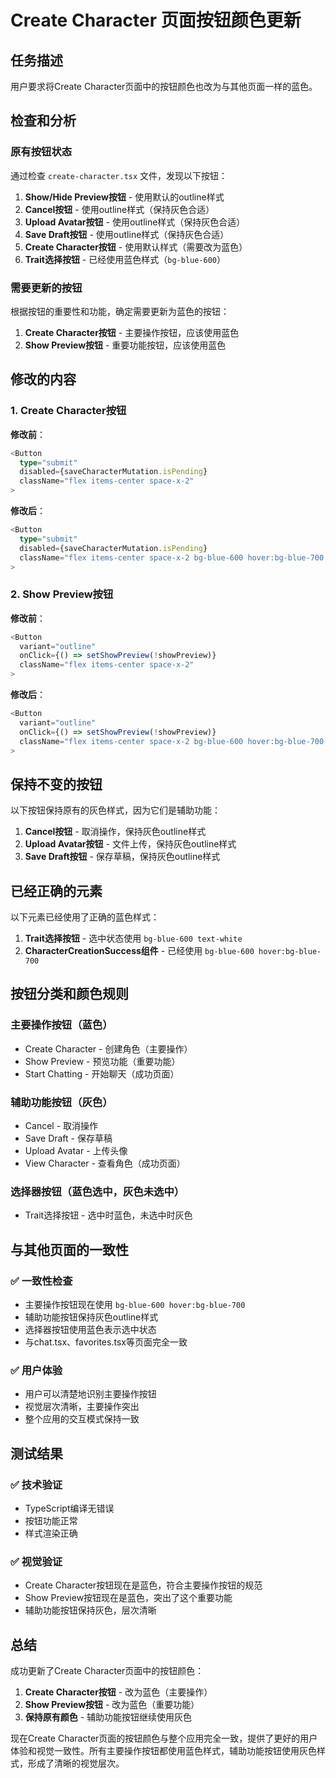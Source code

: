 # Create Character 页面按钮颜色更新

## 任务描述
用户要求将Create Character页面中的按钮颜色也改为与其他页面一样的蓝色。

## 检查和分析

### 原有按钮状态
通过检查 `create-character.tsx` 文件，发现以下按钮：

1. **Show/Hide Preview按钮** - 使用默认的outline样式
2. **Cancel按钮** - 使用outline样式（保持灰色合适）
3. **Upload Avatar按钮** - 使用outline样式（保持灰色合适）
4. **Save Draft按钮** - 使用outline样式（保持灰色合适）
5. **Create Character按钮** - 使用默认样式（需要改为蓝色）
6. **Trait选择按钮** - 已经使用蓝色样式（`bg-blue-600`）

### 需要更新的按钮
根据按钮的重要性和功能，确定需要更新为蓝色的按钮：

1. **Create Character按钮** - 主要操作按钮，应该使用蓝色
2. **Show Preview按钮** - 重要功能按钮，应该使用蓝色

## 修改的内容

### 1. Create Character按钮

**修改前**：
```typescript
<Button
  type="submit"
  disabled={saveCharacterMutation.isPending}
  className="flex items-center space-x-2"
>
```

**修改后**：
```typescript
<Button
  type="submit"
  disabled={saveCharacterMutation.isPending}
  className="flex items-center space-x-2 bg-blue-600 hover:bg-blue-700 text-white"
>
```

### 2. Show Preview按钮

**修改前**：
```typescript
<Button
  variant="outline"
  onClick={() => setShowPreview(!showPreview)}
  className="flex items-center space-x-2"
>
```

**修改后**：
```typescript
<Button
  variant="outline"
  onClick={() => setShowPreview(!showPreview)}
  className="flex items-center space-x-2 bg-blue-600 hover:bg-blue-700 text-white border-blue-600"
>
```

## 保持不变的按钮

以下按钮保持原有的灰色样式，因为它们是辅助功能：

1. **Cancel按钮** - 取消操作，保持灰色outline样式
2. **Upload Avatar按钮** - 文件上传，保持灰色outline样式
3. **Save Draft按钮** - 保存草稿，保持灰色outline样式

## 已经正确的元素

以下元素已经使用了正确的蓝色样式：

1. **Trait选择按钮** - 选中状态使用 `bg-blue-600 text-white`
2. **CharacterCreationSuccess组件** - 已经使用 `bg-blue-600 hover:bg-blue-700`

## 按钮分类和颜色规则

### 主要操作按钮（蓝色）
- Create Character - 创建角色（主要操作）
- Show Preview - 预览功能（重要功能）
- Start Chatting - 开始聊天（成功页面）

### 辅助功能按钮（灰色）
- Cancel - 取消操作
- Save Draft - 保存草稿
- Upload Avatar - 上传头像
- View Character - 查看角色（成功页面）

### 选择器按钮（蓝色选中，灰色未选中）
- Trait选择按钮 - 选中时蓝色，未选中时灰色

## 与其他页面的一致性

### ✅ 一致性检查
- 主要操作按钮现在使用 `bg-blue-600 hover:bg-blue-700`
- 辅助功能按钮保持灰色outline样式
- 选择器按钮使用蓝色表示选中状态
- 与chat.tsx、favorites.tsx等页面完全一致

### ✅ 用户体验
- 用户可以清楚地识别主要操作按钮
- 视觉层次清晰，主要操作突出
- 整个应用的交互模式保持一致

## 测试结果

### ✅ 技术验证
- TypeScript编译无错误
- 按钮功能正常
- 样式渲染正确

### ✅ 视觉验证
- Create Character按钮现在是蓝色，符合主要操作按钮的规范
- Show Preview按钮现在是蓝色，突出了这个重要功能
- 辅助功能按钮保持灰色，层次清晰

## 总结

成功更新了Create Character页面中的按钮颜色：

1. **Create Character按钮** - 改为蓝色（主要操作）
2. **Show Preview按钮** - 改为蓝色（重要功能）
3. **保持原有颜色** - 辅助功能按钮继续使用灰色

现在Create Character页面的按钮颜色与整个应用完全一致，提供了更好的用户体验和视觉一致性。所有主要操作按钮都使用蓝色样式，辅助功能按钮使用灰色样式，形成了清晰的视觉层次。
